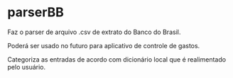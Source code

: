 # parserBB

Faz o parser de arquivo .csv de extrato do Banco do Brasil.

Poderá ser usado no futuro para aplicativo de controle de gastos.

Categoriza as entradas de acordo com dicionário local que é realimentado pelo usuário.
